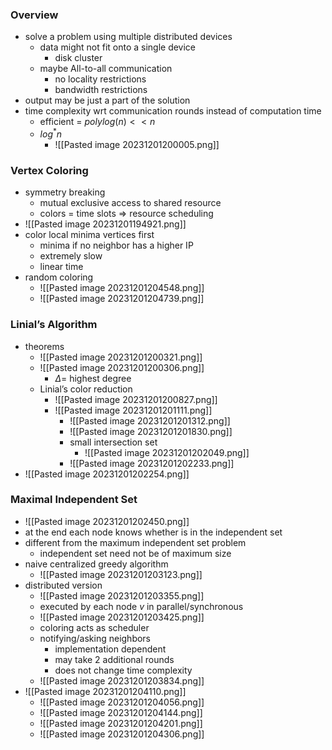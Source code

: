 ### Overview
+ solve a problem using multiple distributed devices
	+ data might not fit onto a single device
		+ disk cluster
	+ maybe All-to-all communication
		+ no locality restrictions
		+ bandwidth restrictions
+ output may be just a part of the solution
+  time complexity wrt communication rounds instead of computation time
	+ efficient = $poly log(n) << n$
	+ $log^{*}n$
		+ ![[Pasted image 20231201200005.png]]

### Vertex Coloring
+ symmetry breaking
	+ mutual exclusive access to shared resource
	+ colors = time slots => resource scheduling
+ ![[Pasted image 20231201194921.png]]
+ color local minima vertices first
	+ minima if no neighbor has a higher IP
	+ extremely slow
	+ linear time
+ random coloring
	+ ![[Pasted image 20231201204548.png]]
	+ ![[Pasted image 20231201204739.png]]

### Linial’s Algorithm
+ theorems
	+ ![[Pasted image 20231201200321.png]]
	+ ![[Pasted image 20231201200306.png]]
		+ $\Delta=$ highest degree
	+ Linial’s color reduction
		+ ![[Pasted image 20231201200827.png]]
		+ ![[Pasted image 20231201201111.png]]
			+ ![[Pasted image 20231201201312.png]]
			+ ![[Pasted image 20231201201830.png]]
			+ small intersection set
				+ ![[Pasted image 20231201202049.png]]
			+ ![[Pasted image 20231201202233.png]]
+ ![[Pasted image 20231201202254.png]]

### Maximal Independent Set
+ ![[Pasted image 20231201202450.png]]
+ at the end each node knows whether is in the independent set
+ different from the maximum independent set problem
	+ independent set need not be of maximum size
+ naive centralized greedy algorithm
	+ ![[Pasted image 20231201203123.png]]
+ distributed version
	+ ![[Pasted image 20231201203355.png]]
	+ executed by each node $v$ in parallel/synchronous
	+ ![[Pasted image 20231201203425.png]]
	+ coloring acts as scheduler
	+ notifying/asking neighbors
		+  implementation dependent
		+ may take 2 additional rounds
		+ does not change time complexity
	+ ![[Pasted image 20231201203834.png]]
+ ![[Pasted image 20231201204110.png]]
	+ ![[Pasted image 20231201204056.png]]
	+ ![[Pasted image 20231201204144.png]]
	+ ![[Pasted image 20231201204201.png]]
	+ ![[Pasted image 20231201204306.png]]